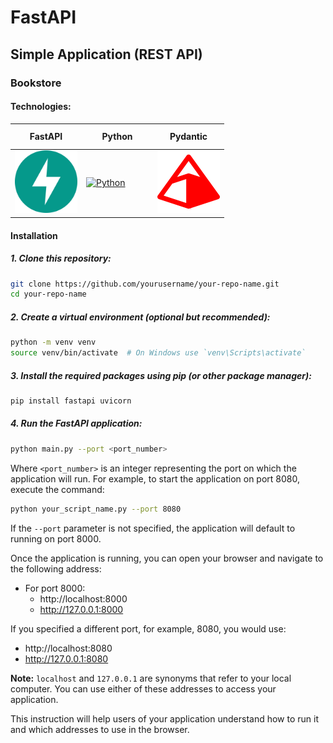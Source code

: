 # FastAPI

## Simple Application (REST API)

### Bookstore

#### Technologies:

<table>
  <thead>
    <tr>
      <th height=33 width=100>FastAPI</th>
      <th height=33 width=100>Python</th>
      <th height=33 width=100>Pydantic</th>
    </tr>
  </thead>
  <tbody>
    <tr>
      <td height=100 width=100>
        <a href=https://fastapi.tiangolo.com/>
          <img src=https://github.com/AndriiKot/BookStore--FastAPI/blob/main/icons/fastapi.svg alt=FastAPI>
        </a>
      </td>
      <td height=100 width=100>
        <a href=https://www.python.org/>
          <img src=https://github.com/AndriiKot/___Icons__and__Links___/blob/main/icons/python.svg alt=Python>
        </a>
      </td>
      <td height=100 width=100>
        <a href=https://docs.pydantic.dev/latest/>
          <img src=https://github.com/AndriiKot/Bookstore--FastAPI/blob/main/icons/pydantic.svg alt=Pydantic>
        </a>
      </td>
    </tr>
  </tbody>
</table>

#### Installation

##### 1. Clone this repository:

```bash
git clone https://github.com/yourusername/your-repo-name.git
cd your-repo-name
```

##### 2. Create a virtual environment (optional but recommended):

```bash
python -m venv venv
source venv/bin/activate  # On Windows use `venv\Scripts\activate`
```

##### 3. Install the required packages using pip (or other package manager):

```bash
pip install fastapi uvicorn
```

##### 4. Run the FastAPI application:

```bash
python main.py --port <port_number>
```

Where `<port_number>` is an integer representing the port on which the application will run. For example, to start the application on port 8080, execute the command:

```bash
python your_script_name.py --port 8080
```

If the `--port` parameter is not specified, the application will default to running on port 8000.

Once the application is running, you can open your browser and navigate to the following address:

- For port 8000:
  - http://localhost:8000
  - http://127.0.0.1:8000

If you specified a different port, for example, 8080, you would use:

- http://localhost:8080
- http://127.0.0.1:8080

**Note:**
`localhost` and `127.0.0.1` are synonyms that refer to your local computer. You can use either of these addresses to access your application.

This instruction will help users of your application understand how to run it and which addresses to use in the browser.
